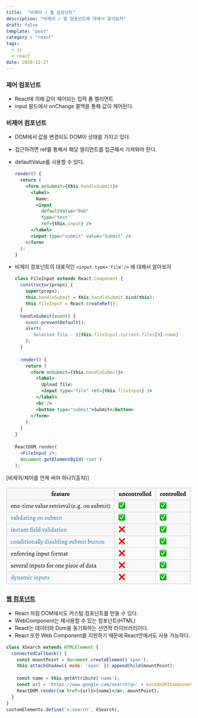 ```yaml
---
title:  "비제어 / 웹 컴포넌트"
description: "비제어 / 웹 컴포넌트에 대해서 알아보자"
draft: false
template: "post"
category : "react"
tags:
  - js
  - react
date: 2020-12-27
---
```

### 제어 컴포넌트

- React에 의해 값이 제어되는 입력 폼 엘리먼트
- input 필드에서 onChange 콜백을 통해 값이 제어된다.

### 비제어 컴포넌트

- DOM에서 값을 변경되도 DOM이 상태를 가지고 있다.
- 접근하려면 ref를 통해서 해당 엘리먼트를 접근해서 가져와야 한다.
- defaultValue를 사용할 수 있다.

    ```jsx
    render() {
      return (
        <form onSubmit={this.handleSubmit}>
          <label>
            Name:
            <input
              defaultValue="Bob"
              type="text"
              ref={this.input} />
          </label>
          <input type="submit" value="Submit" />
        </form>
      );
    }
    ```

- 비제이 컴포넌트의 대표적인 `<input type='file'/>` 에 대해서 알아보자

    ```jsx
    class FileInput extends React.Component {
      constructor(props) {
        super(props);
        this.handleSubmit = this.handleSubmit.bind(this);
        this.fileInput = React.createRef();
      }
      handleSubmit(event) {
        event.preventDefault();
        alert(
          `Selected file - ${this.fileInput.current.files[0].name}`
        );
      }

      render() {
        return (
          <form onSubmit={this.handleSubmit}>
            <label>
              Upload file:
              <input type="file" ref={this.fileInput} />
            </label>
            <br />
            <button type="submit">Submit</button>
          </form>
        );
      }
    }

    ReactDOM.render(
      <FileInput />,
      document.getElementById('root')
    );
    ```

[비제어/제어를 언제 써야 하나?(출처)]

![언제써야하나](../../assets/how-to-use.png)

### [웹 컴포넌트](https://developer.mozilla.org/ko/docs/Web/Web_Components)

- React 처럼 DOM에서도 커스텀 컴포넌트를 만들 수 있다.
- WebComponent는 재사용할 수 있는 컴포넌트(HTML)
- React는 데이터와 Dom을  동기화하는 선언적 라이브러리이다.
- React 또한 Web Component를 지원하기 때문에 React안에서도 사용 가능하다.

```jsx
class XSearch extends HTMLElement {
  connectedCallback() {
    const mountPoint = document.createElement('span');
    this.attachShadow({ mode: 'open' }).appendChild(mountPoint);

    const name = this.getAttribute('name');
    const url = 'https://www.google.com/search?q=' + encodeURIComponent(name);
    ReactDOM.render(<a href={url}>{name}</a>, mountPoint);
  }
}
customElements.define('x-search', XSearch);
```
